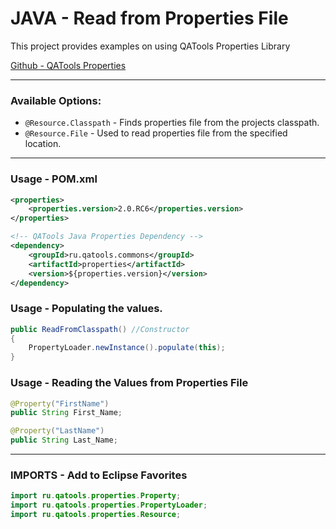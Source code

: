 # JAVA - Read from Properties File

This project provides examples on using QATools Properties Library

[Github - QATools Properties](https://github.com/qatools/properties)
___
### Available Options:

* `@Resource.Classpath` - Finds properties file from the projects classpath.
* `@Resource.File` - Used to read properties file from the specified location.

___
### Usage - POM.xml

```xml
<properties>
	<properties.version>2.0.RC6</properties.version>
</properties>

<!-- QATools Java Properties Dependency -->
<dependency>
	<groupId>ru.qatools.commons</groupId>
	<artifactId>properties</artifactId>
	<version>${properties.version}</version>
</dependency>
```

### Usage - Populating the values.

```java
public ReadFromClasspath() //Constructor
{
	PropertyLoader.newInstance().populate(this);
}
```

### Usage - Reading the Values from Properties File
```java
@Property("FirstName")
public String First_Name;

@Property("LastName")
public String Last_Name;
```

___
### IMPORTS - Add to Eclipse Favorites

```java
import ru.qatools.properties.Property;
import ru.qatools.properties.PropertyLoader;
import ru.qatools.properties.Resource;
```

